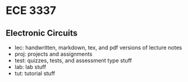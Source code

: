 
# ECE 3337
Electronic Circuits
----
- lec: handwritten, markdown, tex, and pdf versions of lecture notes
- proj: projects and assignments
- test: quizzes, tests, and assessment type stuff
- lab: lab stuff
- tut: tutorial stuff

